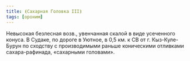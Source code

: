 ```yaml
---
title: ⦗Сахарная Головка III⦘
tags: [ороним]
---
```


Невысокая безлесная возв., увенчанная скалой в виде усеченного конуса. В Судаке,
по дороге в Уютное, в 0,5 км. к СВ от г. Кыз-Куле-Бурун по сходству с
производимыми раньше коническими отливками сахара-рафинада, «сахарными
головами».
